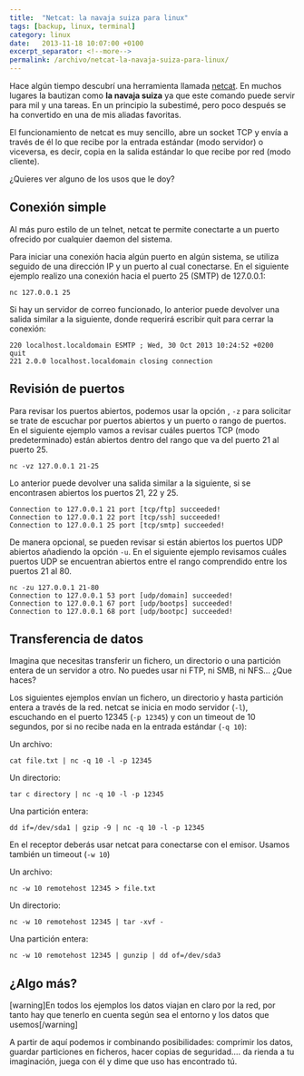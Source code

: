 ```yaml
---
title:  "Netcat: la navaja suiza para linux"
tags: [backup, linux, terminal]
category: linux
date:   2013-11-18 10:07:00 +0100
excerpt_separator: <!--more-->
permalink: /archivo/netcat-la-navaja-suiza-para-linux/
---
```


Hace algún tiempo descubrí una herramienta llamada [netcat](https://netcat.sourceforge.net/). En muchos lugares la bautizan como **la navaja suiza** ya que este comando puede servir para mil y una tareas. En un principio la subestimé, pero poco después se ha convertido en una de mis aliadas favoritas.

El funcionamiento de netcat es muy sencillo, abre un socket TCP y envía a través de él lo que recibe por la entrada estándar (modo servidor) o viceversa, es decir, copia en la salida estándar lo que recibe por red (modo cliente).

¿Quieres ver alguno de los usos que le doy?

<!--more-->

## Conexión simple

Al más puro estilo de un telnet, netcat te permite conectarte a un puerto ofrecido por cualquier daemon del sistema.

Para iniciar una conexión hacia algún puerto en algún sistema, se utiliza seguido de una dirección IP y un puerto al cual conectarse. En el siguiente ejemplo realizo una conexión hacia el puerto 25 (SMTP) de 127.0.0.1:

```
nc 127.0.0.1 25
```

Si hay un servidor de correo funcionado, lo anterior puede devolver una salida similar a la  siguiente, donde requerirá escribir quit para cerrar la conexión:

```
220 localhost.localdomain ESMTP ; Wed, 30 Oct 2013 10:24:52 +0200
quit
221 2.0.0 localhost.localdomain closing connection
```

## Revisión de puertos

Para revisar los puertos abiertos, podemos usar la opción , `-z` para solicitar se trate de escuchar por puertos abiertos y un puerto o rango de puertos. En el siguiente ejemplo vamos a revisar cuáles puertos TCP (modo predeterminado) están abiertos dentro del rango que va del puerto 21 al puerto 25.

```
nc -vz 127.0.0.1 21-25
```

Lo anterior puede devolver una salida similar a la siguiente, si se encontrasen abiertos los puertos 21, 22 y 25.

```
Connection to 127.0.0.1 21 port [tcp/ftp] succeeded!
Connection to 127.0.0.1 22 port [tcp/ssh] succeeded!
Connection to 127.0.0.1 25 port [tcp/smtp] succeeded!
```

De manera opcional, se pueden revisar si están abiertos los puertos UDP abiertos añadiendo la opción `-u`. En el siguiente ejemplo revisamos cuáles puertos UDP se encuentran abiertos entre el rango comprendido entre los puertos 21 al 80.

```
nc -zu 127.0.0.1 21-80
Connection to 127.0.0.1 53 port [udp/domain] succeeded!
Connection to 127.0.0.1 67 port [udp/bootps] succeeded!
Connection to 127.0.0.1 68 port [udp/bootpc] succeeded!
```

## Transferencia de datos

Imagina que necesitas transferir un fichero, un directorio o una partición entera de un servidor a otro. No puedes usar ni FTP, ni SMB, ni NFS… ¿Que haces?

Los siguientes ejemplos envían un fichero, un directorio y hasta partición entera a través de la red. netcat se inicia en modo servidor (`-l`), escuchando en el puerto 12345 (`-p 12345`) y con un timeout de 10 segundos, por si no recibe nada en la entrada estándar (`-q 10`):

Un archivo:

```
cat file.txt | nc -q 10 -l -p 12345
```

Un directorio:

```
tar c directory | nc -q 10 -l -p 12345
```

Una partición entera:

```
dd if=/dev/sda1 | gzip -9 | nc -q 10 -l -p 12345
```

En el receptor deberás usar netcat para conectarse con el emisor. Usamos también un timeout (`-w 10`)

Un archivo:

```
nc -w 10 remotehost 12345 > file.txt
```

Un directorio:

```
nc -w 10 remotehost 12345 | tar -xvf -
```

Una partición entera:

```
nc -w 10 remotehost 12345 | gunzip | dd of=/dev/sda3
```

## ¿Algo más?

[warning]En todos los ejemplos los datos viajan en claro por la red, por tanto hay que tenerlo en cuenta según sea el entorno y los datos que usemos[/warning]

A partir de aquí podemos ir combinando posibilidades: comprimir los datos, guardar particiones en ficheros, hacer copias de seguridad…. da rienda a tu imaginación, juega con él y dime que uso has encontrado tú.
